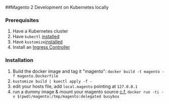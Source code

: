##Magento 2 Development on Kubernetes locally

### Prerequisites
1. Have a Kubernetes cluster
1. Have `kubectl` [installed](https://kubernetes.io/docs/tasks/tools/install-kubectl/)
1. Have `kustomize`[installed](https://github.com/kubernetes-sigs/kustomize/blob/master/docs/INSTALL.md)
1. Install an [Ingress Controller](https://kubernetes.github.io/ingress-nginx/deploy/#docker-for-mac)

### Installation
1. Build the docker image and tag it "magento": `docker build -t magento -f magento.Dockerfile`
1. `kustomize build | kuectl apply -f -`
1. edit your hosts file, add `local.magento` pointing at `127.0.0.1`
1. run a dummy image & mount your magento source [c.f.](https://github.com/docker/for-mac/issues/2549#issuecomment-442265169) `docker run -ti -v $(pwd)/magento:/tmp/magento:delegated busybox`